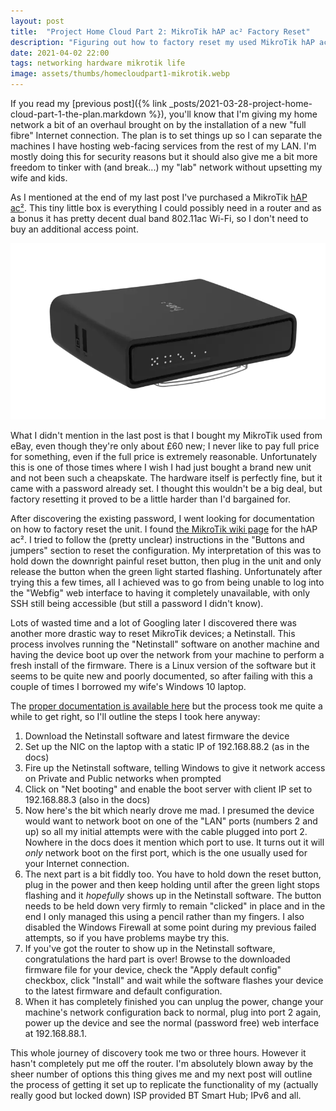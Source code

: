 ```yaml
---
layout: post
title:  "Project Home Cloud Part 2: MikroTik hAP ac² Factory Reset"
description: "Figuring out how to factory reset my used MikroTik hAP ac²"
date: 2021-04-02 22:00
tags: networking hardware mikrotik life
image: assets/thumbs/homecloudpart1-mikrotik.webp
---
```


If you read my [previous post]({% link _posts/2021-03-28-project-home-cloud-part-1-the-plan.markdown %}), you'll know that I'm giving my home network a bit of an overhaul brought on by the installation of a new "full fibre" Internet connection. The plan is to set things up so I can separate the machines I have hosting web-facing services from the rest of my LAN. I'm mostly doing this for security reasons but it should also give me a bit more freedom to tinker with (and break...) my "lab" network without upsetting my wife and kids.

As I mentioned at the end of my last post I've purchased a MikroTik [hAP ac²](https://mikrotik.com/product/hap_ac2). This tiny little box is everything I could possibly need in a router and as a bonus it has pretty decent dual band 802.11ac Wi-Fi, so I don't need to buy an additional access point.

[![MikroTik Hap ac2](/assets/thumbs/homecloudpart1-mikrotik.webp)](/assets/homecloudpart1-mikrotik.webp)

What I didn't mention in the last post is that I bought my MikroTik used from eBay, even though they're only about £60 new; I never like to pay full price for something, even if the full price is extremely reasonable. Unfortunately this is one of those times where I wish I had just bought a brand new unit and not been such a cheapskate. The hardware itself is perfectly fine, but it came with a password already set. I thought this wouldn't be a big deal, but factory resetting it proved to be a little harder than I'd bargained for.

After discovering the existing password, I went looking for documentation on how to factory reset the unit. I found [the MikroTik wiki page](https://help.mikrotik.com/docs/pages/viewpage.action?pageId=16351533#heading-Buttonsandjumpers) for the hAP ac². I tried to follow the (pretty unclear) instructions in the "Buttons and jumpers" section to reset the configuration. My interpretation of this was to hold down the downright painful reset button, then plug in the unit and only release the button when the green light started flashing. Unfortunately after trying this a few times, all I achieved was to go from being unable to log into the "Webfig" web interface to having it completely unavailable, with only SSH still being accessible (but still a password I didn't know).

Lots of wasted time and a lot of Googling later I discovered there was another more drastic way to reset MikroTik devices; a Netinstall. This process involves running the "Netinstall" software on another machine and having the device boot up over the network from your machine to perform a fresh install of the firmware. There is a Linux version of the software but it seems to be quite new and poorly documented, so after failing with this a couple of times I borrowed my wife's Windows 10 laptop.

The [proper documentation is available here](https://wiki.mikrotik.com/wiki/Manual:Netinstall) but the process took me quite a while to get right, so I'll outline the steps I took here anyway:

1. Download the Netinstall software and latest firmware the device
2. Set up the NIC on the laptop with a static IP of 192.168.88.2 (as in the docs)
3. Fire up the Netinstall software, telling Windows to give it network access on Private and Public networks when prompted
4. Click on "Net booting" and enable the boot server with client IP set to 192.168.88.3 (also in the docs)
5. Now here's the bit which nearly drove me mad. I presumed the device would want to network boot on one of the "LAN" ports (numbers 2 and up) so all my initial attempts were with the cable plugged into port 2. Nowhere in the docs does it mention which port to use. It turns out it will *only* network boot on the first port, which is the one usually used for your Internet connection.
6. The next part is a bit fiddly too. You have to hold down the reset button, plug in the power and then keep holding until after the green light stops flashing and it _hopefully_ shows up in the Netinstall software. The button needs to be held down very firmly to remain "clicked" in place and in the end I only managed this using a pencil rather than my fingers. I also disabled the Windows Firewall at some point during my previous failed attempts, so if you have problems maybe try this.
7. If you've got the router to show up in the Netinstall software, congratulations the hard part is over! Browse to the downloaded firmware file for your device, check the "Apply default config" checkbox, click "Install" and wait while the software flashes your device to the latest firmware and default configuration.
8. When it has completely finished you can unplug the power, change your machine's network configuration back to normal, plug into port 2 again, power up the device and see the normal (password free) web interface at 192.168.88.1. 

This whole journey of discovery took me two or three hours. However it hasn't completely put me off the router. I'm absolutely blown away by the sheer number of options this thing gives me and my next post will outline the process of getting it set up to replicate the functionality of my (actually really good but locked down) ISP provided BT Smart Hub; IPv6 and all.

